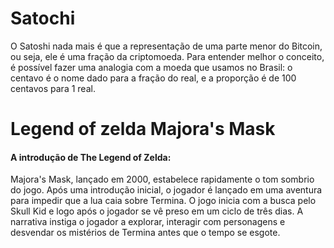 # Satochi

O Satoshi nada mais é que a representação de uma parte menor do Bitcoin, ou seja, ele é uma fração da criptomoeda. Para entender melhor o conceito, é possível fazer uma analogia com a moeda que usamos no Brasil: o centavo é o nome dado para a fração do real, e a proporção é de 100 centavos para 1 real.

# Legend of zelda Majora's Mask

<h4>A introdução de The Legend of Zelda:</h4> Majora's Mask, lançado em 2000, estabelece rapidamente o tom sombrio do jogo. Após uma introdução inicial, o jogador é lançado em uma aventura para impedir que a lua caia sobre Termina. O jogo inicia com a busca pelo Skull Kid e logo após o jogador se vê preso em um ciclo de três dias. A narrativa instiga o jogador a explorar, interagir com personagens e desvendar os mistérios de Termina antes que o tempo se esgote.

